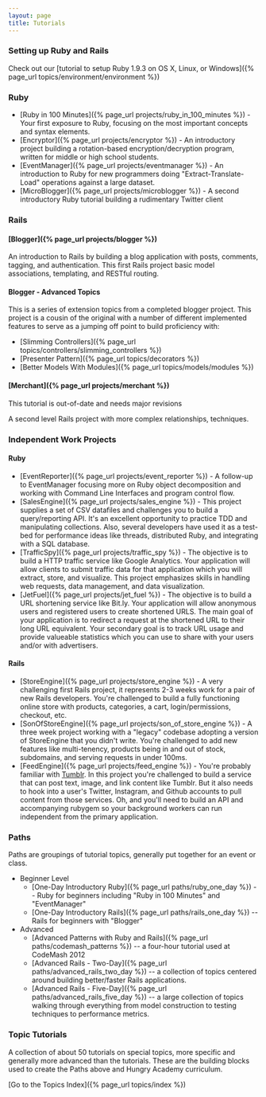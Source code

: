 ```yaml
---
layout: page
title: Tutorials
---
```


### Setting up Ruby and Rails

Check out our [tutorial to setup Ruby 1.9.3 on OS X, Linux, or Windows]({% page_url topics/environment/environment %})

### Ruby

* [Ruby in 100 Minutes]({% page_url projects/ruby_in_100_minutes %}) - Your first exposure to Ruby, focusing on the most important concepts and syntax elements.
* [Encryptor]({% page_url projects/encryptor %}) - An introductory project building a rotation-based encryption/decryption program, written for middle or high school students.
* [EventManager]({% page_url projects/eventmanager %}) - An introduction to Ruby for new programmers doing "Extract-Translate-Load" operations against a large dataset.
* [MicroBlogger]({% page_url projects/microblogger %}) - A second introductory Ruby tutorial building a rudimentary Twitter client

### Rails

#### [Blogger]({% page_url projects/blogger %})

An introduction to Rails by building a blog application with posts, comments, tagging, and authentication. This first Rails project basic model associations, templating, and RESTful routing.

#### Blogger - Advanced Topics

This is a series of extension topics from a completed blogger project. This project is a cousin of the original with a number of different implemented features to serve as a jumping off point to build proficiency with:

  * [Slimming Controllers]({% page_url topics/controllers/slimming_controllers %})
  * [Presenter Pattern]({% page_url topics/decorators %})
  * [Better Models With Modules]({% page_url topics/models/modules %})


#### [Merchant]({% page_url projects/merchant %})

<div class="note">
<p>This tutorial is out-of-date and needs major revisions</p>
</div>

A second level Rails project with more complex relationships, techniques.


### Independent Work Projects

#### Ruby

* [EventReporter]({% page_url projects/event_reporter %}) - A follow-up to EventManager focusing more on Ruby object decomposition and working with Command Line Interfaces and program control flow.
* [SalesEngine]({% page_url projects/sales_engine %}) - This project supplies a set of CSV datafiles and challenges you to build a query/reporting API. It's an excellent opportunity to practice TDD and manipulating collections. Also, several developers have used it as a test-bed for performance ideas like threads, distributed Ruby, and integrating with a SQL database.
* [TrafficSpy]({% page_url projects/traffic_spy %}) - The objective is to build a HTTP traffic service like Google Analytics. Your application will allow clients to submit traffic data for that application which you will extract, store, and visualize. This project emphasizes skills in handling web requests, data management, and data visualization.
* [JetFuel]({% page_url projects/jet_fuel %}) - The objective is to build a URL shortening service like Bit.ly. Your application will allow anonymous users and registered users to create shortened URLS. The main goal of your application is to redirect a request at the shortened URL to their long URL equivalent. Your secondary goal is to track URL usage and provide valueable statistics which you can use to share with your users and/or with advertisers.

#### Rails

* [StoreEngine]({% page_url projects/store_engine %}) - A very challenging first Rails project, it represents 2-3 weeks work for a pair of new Rails developers. You're challenged to build a fully functioning online store with products, categories, a cart, login/permissions, checkout, etc.
* [SonOfStoreEngine]({% page_url projects/son_of_store_engine %}) - A three week project working with a "legacy" codebase adopting a version of StoreEngine that you didn't write. You're challenged to add new features like multi-tenency, products being in and out of stock, subdomains, and serving requests in under 100ms.
* [FeedEngine]({% page_url projects/feed_engine %}) - You're probably familiar with [Tumblr](http://tumblr.com). In this project you're challenged to build a service that can post text, image, and link content like Tumblr. But it also needs to hook into a user's Twitter, Instagram, and Github accounts to pull content from those services. Oh, and you'll need to build an API and accompanying rubygem so your background workers can run independent from the primary application.

### Paths

Paths are groupings of tutorial topics, generally put together for an event or class.

* Beginner Level
  * [One-Day Introductory Ruby]({% page_url paths/ruby_one_day %}) -- Ruby for beginners including "Ruby in 100 Minutes" and "EventManager"
  * [One-Day Introductory Rails]({% page_url paths/rails_one_day %}) -- Rails for beginners with "Blogger"
* Advanced
  * [Advanced Patterns with Ruby and Rails]({% page_url paths/codemash_patterns %}) -- a four-hour tutorial used at CodeMash 2012
  * [Advanced Rails - Two-Day]({% page_url paths/advanced_rails_two_day %}) -- a collection of topics centered around building better/faster Rails applications.
  * [Advanced Rails - Five-Day]({% page_url paths/advanced_rails_five_day %}) -- a large collection of topics walking through everything from model construction to testing techniques to performance metrics.


### Topic Tutorials

A collection of about 50 tutorials on special topics, more specific and generally more advanced than the tutorials. These are the building blocks used to create the Paths above and Hungry Academy curriculum.

[Go to the Topics Index]({% page_url topics/index %})
